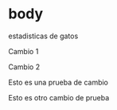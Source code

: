 # body
estadisticas de gatos

Cambio 1

Cambio 2

Esto es una prueba de cambio

Esto es otro cambio de prueba
